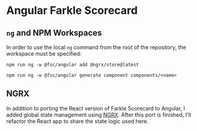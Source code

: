 # Angular Farkle Scorecard

## `ng` and NPM Workspaces

In order to use the local `ng` command from the root of the repository, the workspace must be specified:

```
npm run ng -w @fsc/angular add @ngrx/store@latest
```

```
npm run ng -w @fsc/angular generate component components/<name>
```

## NGRX

In addition to porting the React version of Farkle Scorecard to Angular, I added global state management using [NGRX](https://ngrx.io/). After this port is finished, I'll refactor the React app to share the state logic used here.
